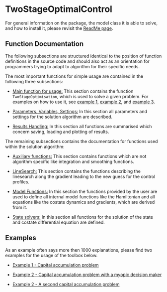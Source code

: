 # TwoStageOptimalControl

For general information on the package, the model class it is able to solve, and how to install it, please revisit the [ReadMe page](https://github.com/michaelfreiberger/TwoStageOptimalControl.jl/blob/master/README.md).


## Function Documentation

The following subsections are structured identical to the position of function definitions in the source code and should also act as an orientation for programmers trying to adapt to algorithm for their specific needs.

The most important functions for simple usage are contained in the following three subsections:

- [Main function for usage:](Functions/MainFunction.md) This section contains the function ```TwoStageOptimisation```, which is used to solve a given problem. For examples on how to use it, see [example 1](Examples/Test1.md), [example 2](Examples/Test1Myopic.md), and [example 3](Examples/Test2.md).

- [Parameters, Variables, Settings:](Functions/ParametersVariablesSettings.md) In this section all parameters and settings for the solution algorithm are described.

- [Results Handling:](Functions/ResultsHandling.md) In this section all functions are summarised which concern saving, loading and plotting of results.

The remaining subsections contains the documentation for functions used within the solution algorithm:

 - [Auxiliary functions:](Functions/AuxiliaryFunction.md) This section contains functions which are not algorithm specific like integration and smoothing functions.

 - [LineSearch:](Functions/LineSearch.md) This section contains the functions describing the linesearch along the gradient leading to the new guess for the control profiles.

 - [Model Functions:](Functions/ModelFunctions.md) In this section the functions provided by the user are used to define all internal model functions like the Hamiltonian and all equations like the costate dynamics and gradients, which are derived from it.

 - [State solvers:](Functions/StateSolvers.md) In this section all functions for the solution of the state and costate differential equation are defined.

## Examples

As an example often says more then 1000 explanations, please find two examples for the usage of the toolbox below.

 - [Example 1 - Capital accumulation problem](Examples/Test1.md)

 - [Example 2 - Capital accumulation problem with a myopic decision maker](Examples/Test1Myopic.md)

 - [Example 2 - A second capital accumulation problem](Examples/Test2.md)